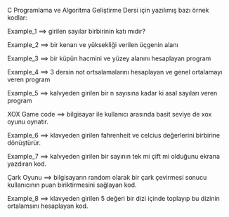 C Programlama ve Algoritma Geliştirme Dersi için yazılımış bazı örnek kodlar:

Example_1 ==> girilen sayılar birbirinin katı mıdır?

Example_2 ==> bir kenarı ve yüksekliği verilen üçgenin alanı

Example_3 ==> bir küpün hacmini ve yüzey alanını hesaplayan program

Example_4 ==> 3 dersin not ortsalamalarını hesaplayan ve genel ortalamayı veren program

Example_5 ==> kalvyeden girilen bir n sayısına kadar ki asal sayıları veren program 

XOX Game code ==> bilgisayar ile kullanıcı arasında  basit seviye de xox oyunu oynatır.

Example_6 ==> klavyeden girilen fahrenheit ve celcius değerlerini birbirine dönüştürür.

Example_7 ==> kalvyeden girilen bir sayının tek mi çift mi olduğunu ekrana yazdıran kod.

Çark Oyunu ==> bilgisayarın random olarak bir çark çevirmesi sonucu kullanıcının puan biriktirmesini sağlayan kod.

Example_8 ==> klavyeden girilen 5 değeri bir dizi içinde toplayıp bu dizinin ortalamsını hesaplayan kod.







